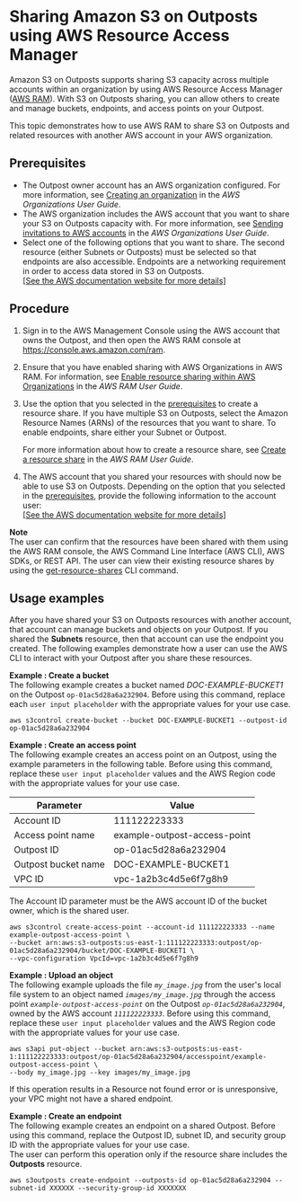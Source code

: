 # Sharing Amazon S3 on Outposts using AWS Resource Access Manager<a name="outposts-sharing-with-ram"></a>

Amazon S3 on Outposts supports sharing S3 capacity across multiple accounts within an organization by using AWS Resource Access Manager \([AWS RAM](https://docs.aws.amazon.com/ram/latest/userguide/what-is.html)\)\. With S3 on Outposts sharing, you can allow others to create and manage buckets, endpoints, and access points on your Outpost\. 

This topic demonstrates how to use AWS RAM to share S3 on Outposts and related resources with another AWS account in your AWS organization\. 

## Prerequisites<a name="outposts-ram-prereqs"></a>
+ The Outpost owner account has an AWS organization configured\. For more information, see [ Creating an organization](https://docs.aws.amazon.com/organizations/latest/userguide/orgs_manage_org_create.html) in the *AWS Organizations User Guide*\.
+ The AWS organization includes the AWS account that you want to share your S3 on Outposts capacity with\. For more information, see [ Sending invitations to AWS accounts](https://docs.aws.amazon.com/organizations/latest/userguide/orgs_manage_accounts_invites.html#orgs_manage_accounts_invite-account) in the *AWS Organizations User Guide*\.
+ Select one of the following options that you want to share\. The second resource \(either Subnets or Outposts\) must be selected so that endpoints are also accessible\. Endpoints are a networking requirement in order to access data stored in S3 on Outposts\.    
[\[See the AWS documentation website for more details\]](http://docs.aws.amazon.com/AmazonS3/latest/userguide/outposts-sharing-with-ram.html)

## Procedure<a name="outposts-ram-procedure"></a>

1. Sign in to the AWS Management Console using the AWS account that owns the Outpost, and then open the AWS RAM console at [https://console\.aws\.amazon\.com/ram](https://console.aws.amazon.com/ram/)\.

1. Ensure that you have enabled sharing with AWS Organizations in AWS RAM\. For information, see [ Enable resource sharing within AWS Organizations](https://docs.aws.amazon.com/ram/latest/userguide/getting-started-sharing.html#getting-started-sharing-orgs) in the *AWS RAM User Guide*\.

1. Use the option that you selected in the [prerequisites](#outposts-ram-prereqs) to create a resource share\. If you have multiple S3 on Outposts, select the Amazon Resource Names \(ARNs\) of the resources that you want to share\. To enable endpoints, share either your Subnet or Outpost\.

   For more information about how to create a resource share, see [ Create a resource share](https://docs.aws.amazon.com/ram/latest/userguide/getting-started-sharing.html#getting-started-sharing-create) in the *AWS RAM User Guide*\. 

1. The AWS account that you shared your resources with should now be able to use S3 on Outposts\. Depending on the option that you selected in the [prerequisites](#outposts-ram-prereqs), provide the following information to the account user:    
[\[See the AWS documentation website for more details\]](http://docs.aws.amazon.com/AmazonS3/latest/userguide/outposts-sharing-with-ram.html)

**Note**  
The user can confirm that the resources have been shared with them using the AWS RAM console, the AWS Command Line Interface \(AWS CLI\), AWS SDKs, or REST API\. The user can view their existing resource shares by using the [get\-resource\-shares](https://awscli.amazonaws.com/v2/documentation/api/latest/reference/ram/get-resource-shares.html) CLI command\. 

## Usage examples<a name="outposts-ram-examples"></a>

After you have shared your S3 on Outposts resources with another account, that account can manage buckets and objects on your Outpost\. If you shared the **Subnets** resource, then that account can use the endpoint you created\. The following examples demonstrate how a user can use the AWS CLI to interact with your Outpost after you share these resources\.

**Example : Create a bucket**  
The following example creates a bucket named *DOC\-EXAMPLE\-BUCKET1* on the Outpost `op-01ac5d28a6a232904`\. Before using this command, replace each `user input placeholder` with the appropriate values for your use case\.  

```
aws s3control create-bucket --bucket DOC-EXAMPLE-BUCKET1 --outpost-id op-01ac5d28a6a232904
```

**Example : Create an access point**  
The following example creates an access point on an Outpost, using the example parameters in the following table\. Before using this command, replace these `user input placeholder` values and the AWS Region code with the appropriate values for your use case\.  


| **Parameter** | **Value** | 
| --- | --- | 
| Account ID | 111122223333 | 
| Access point name | example\-outpost\-access\-point | 
| Outpost ID | op\-01ac5d28a6a232904 | 
| Outpost bucket name | DOC\-EXAMPLE\-BUCKET1 | 
| VPC ID | vpc\-1a2b3c4d5e6f7g8h9 | 
The Account ID parameter must be the AWS account ID of the bucket owner, which is the shared user\.

```
aws s3control create-access-point --account-id 111122223333 --name example-outpost-access-point \
--bucket arn:aws:s3-outposts:us-east-1:111122223333:outpost/op-01ac5d28a6a232904/bucket/DOC-EXAMPLE-BUCKET1 \
--vpc-configuration VpcId=vpc-1a2b3c4d5e6f7g8h9
```

**Example : Upload an object**  
The following example uploads the file *`my_image.jpg`* from the user's local file system to an object named *`images/my_image.jpg`* through the access point *`example-outpost-access-point`* on the Outpost *`op-01ac5d28a6a232904`*, owned by the AWS account *`111122223333`*\. Before using this command, replace these `user input placeholder` values and the AWS Region code with the appropriate values for your use case\.  

```
aws s3api put-object --bucket arn:aws:s3-outposts:us-east-1:111122223333:outpost/op-01ac5d28a6a232904/accesspoint/example-outpost-access-point \
--body my_image.jpg --key images/my_image.jpg
```
If this operation results in a Resource not found error or is unresponsive, your VPC might not have a shared endpoint\. 

**Example : Create an endpoint**  
The following example creates an endpoint on a shared Outpost\. Before using this command, replace the Outpost ID, subnet ID, and security group ID with the appropriate values for your use case\.  
The user can perform this operation only if the resource share includes the **Outposts** resource\.

```
aws s3outposts create-endpoint --outposts-id op-01ac5d28a6a232904 --subnet-id XXXXXX --security-group-id XXXXXXX
```